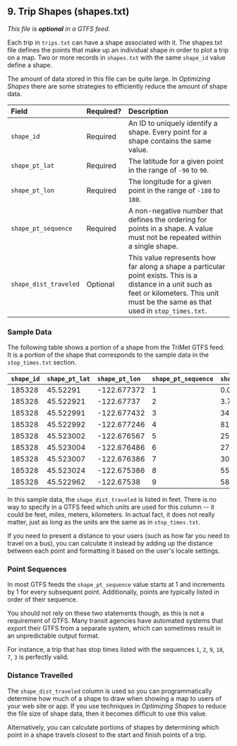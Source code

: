 ## 9. Trip Shapes (shapes.txt)

*This file is ***optional*** in a GTFS feed.*

Each trip in `trips.txt` can have a shape associated with it. The
shapes.txt file defines the points that make up an individual shape in
order to plot a trip on a map. Two or more records in `shapes.txt`
with the same `shape_id` value define a shape.

The amount of data stored in this file can be quite large. In
*Optimizing Shapes* there are some strategies to efficiently
reduce the amount of shape data.

| Field  | Required? | Description |
| :----- | :-------- | :---------- |
| `shape_id` | Required | An ID to uniquely identify a shape. Every point for a shape contains the same value. |
| `shape_pt_lat` | Required | The latitude for a given point in the range of `-90` to `90`. |
| `shape_pt_lon` | Required | The longitude for a given point in the range of `-180` to `180`. |
| `shape_pt_sequence` | Required | A non-negative number that defines the ordering for points in a shape. A value must not be repeated within a single shape. |
| `shape_dist_traveled` | Optional | This value represents how far along a shape a particular point exists. This is a distance in a unit such as feet or kilometers. This unit must be the same as that used in `stop_times.txt`. |

### Sample Data

The following table shows a portion of a shape from the TriMet GTFS
feed. It is a portion of the shape that corresponds to the sample data
in the `stop_times.txt` section.

| `shape_id` | `shape_pt_lat` | `shape_pt_lon` | `shape_pt_sequence` | `shape_dist_traveled` |
| :--------- | :------------- | :------------- | :------------------ | :-------------------- |
| 185328     | 45.52291       | -122.677372    | 1                   | 0.0                   |
| 185328     | 45.522921      | -122.67737     | 2                   | 3.7                   |
| 185328     | 45.522991      | -122.677432    | 3                   | 34.0                  |
| 185328     | 45.522992      | -122.677246    | 4                   | 81.5                  |
| 185328     | 45.523002      | -122.676567    | 5                   | 255.7                 |
| 185328     | 45.523004      | -122.676486    | 6                   | 276.4                 |
| 185328     | 45.523007      | -122.676386    | 7                   | 302.0                 |
| 185328     | 45.523024      | -122.675386    | 8                   | 558.4                 |
| 185328     | 45.522962      | -122.67538     | 9                   | 581.0                 |

In this sample data, the `shape_dist_traveled` is listed in feet.
There is no way to specify in a GTFS feed which units are used for this
column -- it could be feet, miles, meters, kilometers. In actual fact,
it does not really matter, just as long as the units are the same as in
`stop_times.txt`.

If you need to present a distance to your users (such as how far you
need to travel on a bus), you can calculate it instead by adding up the
distance between each point and formatting it based on the user's
locale settings.

### Point Sequences

In most GTFS feeds the `shape_pt_sequence` value starts at 1 and
increments by 1 for every subsequent point. Additionally, points are
typically listed in order of their sequence.

You should not rely on these two statements though, as this is not a
requirement of GTFS. Many transit agencies have automated systems that
export their GTFS from a separate system, which can sometimes result in
an unpredictable output format.

For instance, a trip that has stop times listed with the sequences `1`, `2`,
`9`, `18`, `7`, `3` is perfectly valid.

### Distance Travelled

The `shape_dist_traveled` column is used so you can programmatically
determine how much of a shape to draw when showing a map to users of
your web site or app. If you use techniques in *Optimizing Shapes*
to reduce the file size of shape data, then it becomes difficult to
use this value.

Alternatively, you can calculate portions of shapes by determining which
point in a shape travels closest to the start and finish points of a
trip.

